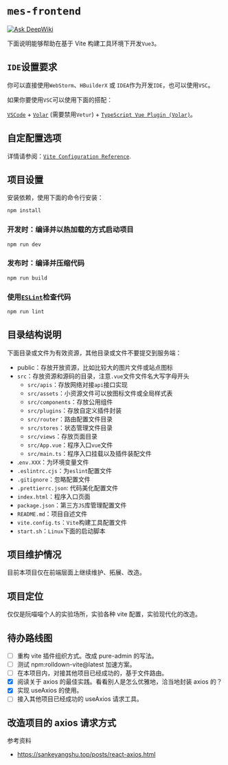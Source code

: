 # `mes-frontend`

[![Ask DeepWiki](https://deepwiki.com/badge.svg)](https://deepwiki.com/Nonameboyy/zero-one-mes)

下面说明能够帮助在基于 Vite 构建工具环境下开发`Vue3`。

## `IDE`设置要求

你可以直接使用`WebStorm`、`HBuilderX` 或 `IDEA`作为开发`IDE`，也可以使用`VSC`。

如果你要使用`VSC`可以使用下面的搭配：

[`VSCode`](https://code.visualstudio.com/) + [`Volar`](https://marketplace.visualstudio.com/items?itemName=Vue.volar) (需要禁用`Vetur`) + [`TypeScript Vue Plugin (Volar)`](https://marketplace.visualstudio.com/items?itemName=Vue.vscode-typescript-vue-plugin)。

## 自定配置选项

详情请参阅：[`Vite Configuration Reference`](https://vitejs.dev/config/).

## 项目设置

安装依赖，使用下面的命令行安装：

```sh
npm install
```

### 开发时：编译并以热加载的方式启动项目

```sh
npm run dev
```

### 发布时：编译并压缩代码

```sh
npm run build
```

### 使用[`ESLint`](https://eslint.org/)检查代码

```sh
npm run lint
```

## 目录结构说明

下面目录或文件为有效资源，其他目录或文件不要提交到服务端：

- public：存放开放资源，比如比较大的图片文件或站点图标
- `src`：存放资源和源码的目录，注意`.vue`文件文件名大写字母开头
  - `src/apis`：存放网络对接`api`接口实现
  - `src/assets`：小资源文件可以放图标文件或全局样式表
  - `src/components`：存放公用组件
  - `src/plugins`：存放自定义插件封装
  - `src/router`：路由配置文件目录
  - `src/stores`：状态管理文件目录
  - `src/views`：存放页面目录
  - `src/App.vue`：程序入口`vue`文件
  - `src/main.ts`：程序入口挂载以及插件装配文件
- .`env.XXX`：为环境变量文件
- `.eslintrc.cjs`：为`eslint`配置文件
- `.gitignore`：忽略配置文件
- `.prettierrc.json`: 代码美化配置文件
- `index.html`：程序入口页面
- `package.json`：第三方`JS`库管理配置文件
- `README.md`：项目自述文件
- `vite.config.ts`：`Vite`构建工具配置文件
- `start.sh`：`Linux`下面的启动脚本

## 项目维护情况

目前本项目仅在前端层面上继续维护、拓展、改造。

## 项目定位

仅仅是阮喵喵个人的实验场所，实验各种 vite 配置，实验现代化的改造。

## 待办路线图

- [ ] 重构 vite 插件组织方式。改成 pure-admin 的写法。
- [ ] 测试 npm:rolldown-vite@latest 加速方案。
- [ ] 在本项目内，对接其他项目已经成功的，基于文件路由。
- [x] 阅读关于 axios 的最佳实践。看看别人是怎么优雅地，洽当地封装 axios 的？
- [x] 实现 useAxios 的使用。
- [ ] 接入其他项目已经成功的 useAxios 请求工具。

## 改造项目的 axios 请求方式

参考资料

- https://sankeyangshu.top/posts/react-axios.html
